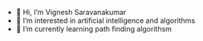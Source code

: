 - 👋 Hi, I’m Vignesh Saravanakumar
- 👀 I’m interested in artificial intelligence and algorithms
- 🌱 I’m currently learning path finding algorithsm

<!---
10021913/10021913 is a ✨ special ✨ repository because its `README.md` (this file) appears on your GitHub profile.
You can click the Preview link to take a look at your changes.
--->

